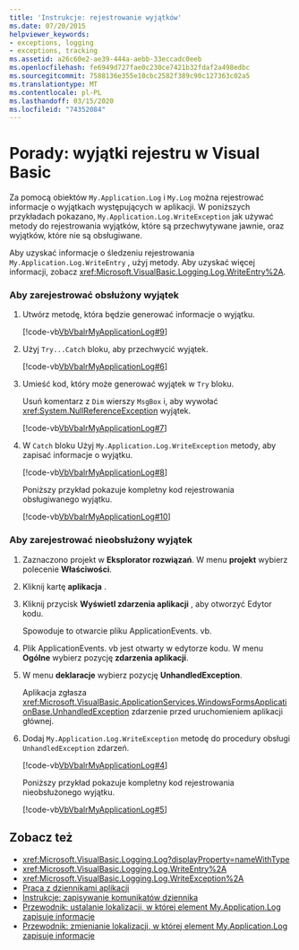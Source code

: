 ```yaml
---
title: 'Instrukcje: rejestrowanie wyjątków'
ms.date: 07/20/2015
helpviewer_keywords:
- exceptions, logging
- exceptions, tracking
ms.assetid: a26c60e2-ae39-444a-aebb-33eccadc0eeb
ms.openlocfilehash: fe6949d727fae0c230ce7421b32fdaf2a498edbc
ms.sourcegitcommit: 7588136e355e10cbc2582f389c90c127363c02a5
ms.translationtype: MT
ms.contentlocale: pl-PL
ms.lasthandoff: 03/15/2020
ms.locfileid: "74352084"
---
```

# <a name="how-to-log-exceptions-in-visual-basic"></a>Porady: wyjątki rejestru w Visual Basic

Za pomocą obiektów `My.Application.Log` i `My.Log` można rejestrować informacje o wyjątkach występujących w aplikacji. W poniższych przykładach pokazano, `My.Application.Log.WriteException` jak używać metody do rejestrowania wyjątków, które są przechwytywane jawnie, oraz wyjątków, które nie są obsługiwane.  
  
 Aby uzyskać informacje o śledzeniu rejestrowania `My.Application.Log.WriteEntry` , użyj metody. Aby uzyskać więcej informacji, zobacz <xref:Microsoft.VisualBasic.Logging.Log.WriteEntry%2A>.  
  
### <a name="to-log-a-handled-exception"></a>Aby zarejestrować obsłużony wyjątek  
  
1. Utwórz metodę, która będzie generować informacje o wyjątku.  
  
     [!code-vb[VbVbalrMyApplicationLog#9](~/samples/snippets/visualbasic/VS_Snippets_VBCSharp/VbVbalrMyApplicationLog/VB/Form1.vb#9)]  
  
2. Użyj `Try...Catch` bloku, aby przechwycić wyjątek.  
  
     [!code-vb[VbVbalrMyApplicationLog#6](~/samples/snippets/visualbasic/VS_Snippets_VBCSharp/VbVbalrMyApplicationLog/VB/Form1.vb#6)]  
  
3. Umieść kod, który może generować wyjątek w `Try` bloku.  
  
     Usuń komentarz z `Dim` wierszy `MsgBox` i, aby wywołać <xref:System.NullReferenceException> wyjątek.  
  
     [!code-vb[VbVbalrMyApplicationLog#7](~/samples/snippets/visualbasic/VS_Snippets_VBCSharp/VbVbalrMyApplicationLog/VB/Form1.vb#7)]  
  
4. W `Catch` bloku Użyj `My.Application.Log.WriteException` metody, aby zapisać informacje o wyjątku.  
  
     [!code-vb[VbVbalrMyApplicationLog#8](~/samples/snippets/visualbasic/VS_Snippets_VBCSharp/VbVbalrMyApplicationLog/VB/Form1.vb#8)]  
  
     Poniższy przykład pokazuje kompletny kod rejestrowania obsługiwanego wyjątku.  
  
     [!code-vb[VbVbalrMyApplicationLog#10](~/samples/snippets/visualbasic/VS_Snippets_VBCSharp/VbVbalrMyApplicationLog/VB/Form1.vb#10)]  
  
### <a name="to-log-an-unhandled-exception"></a>Aby zarejestrować nieobsłużony wyjątek  
  
1. Zaznaczono projekt w **Eksplorator rozwiązań**. W menu **projekt** wybierz polecenie **Właściwości**.  
  
2. Kliknij kartę **aplikacja** .  
  
3. Kliknij przycisk **Wyświetl zdarzenia aplikacji** , aby otworzyć Edytor kodu.  
  
     Spowoduje to otwarcie pliku ApplicationEvents. vb.  
  
4. Plik ApplicationEvents. vb jest otwarty w edytorze kodu. W menu **Ogólne** wybierz pozycję **zdarzenia aplikacji**.  
  
5. W menu **deklaracje** wybierz pozycję **UnhandledException**.  
  
     Aplikacja zgłasza <xref:Microsoft.VisualBasic.ApplicationServices.WindowsFormsApplicationBase.UnhandledException> zdarzenie przed uruchomieniem aplikacji głównej.  
  
6. Dodaj `My.Application.Log.WriteException` metodę do procedury obsługi `UnhandledException` zdarzeń.  
  
     [!code-vb[VbVbalrMyApplicationLog#4](~/samples/snippets/visualbasic/VS_Snippets_VBCSharp/VbVbalrMyApplicationLog/VB/MyEventsFake.vb#4)]  
  
     Poniższy przykład pokazuje kompletny kod rejestrowania nieobsłużonego wyjątku.  
  
     [!code-vb[VbVbalrMyApplicationLog#5](~/samples/snippets/visualbasic/VS_Snippets_VBCSharp/VbVbalrMyApplicationLog/VB/MyEventsFake.vb#5)]  
  
## <a name="see-also"></a>Zobacz też

- <xref:Microsoft.VisualBasic.Logging.Log?displayProperty=nameWithType>
- <xref:Microsoft.VisualBasic.Logging.Log.WriteEntry%2A>
- <xref:Microsoft.VisualBasic.Logging.Log.WriteException%2A>
- [Praca z dziennikami aplikacji](../../../../visual-basic/developing-apps/programming/log-info/working-with-application-logs.md)
- [Instrukcje: zapisywanie komunikatów dziennika](../../../../visual-basic/developing-apps/programming/log-info/how-to-write-log-messages.md)
- [Przewodnik: ustalanie lokalizacji, w której element My.Application.Log zapisuje informacje](../../../../visual-basic/developing-apps/programming/log-info/walkthrough-determining-where-my-application-log-writes-information.md)
- [Przewodnik: zmienianie lokalizacji, w której element My.Application.Log zapisuje informacje](../../../../visual-basic/developing-apps/programming/log-info/walkthrough-changing-where-my-application-log-writes-information.md)

